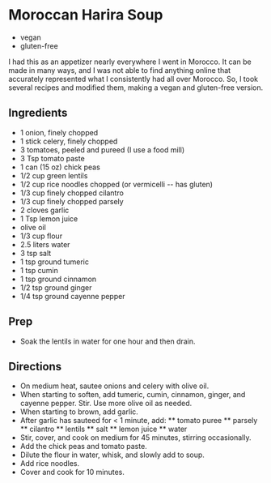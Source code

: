 # Moroccan Harira Soup

* vegan
* gluten-free

I had this as an appetizer nearly everywhere I went in Morocco. It can be made in many ways, and I
was not able to find anything online that accurately represented what I consistently had all over
Morocco. So, I took several recipes and modified them, making a vegan and gluten-free version.

## Ingredients

* 1 onion, finely chopped
* 1 stick celery, finely chopped
* 3 tomatoes, peeled and pureed (I use a food mill)
* 3 Tsp tomato paste
* 1 can (15 oz) chick peas
* 1/2 cup green lentils
* 1/2 cup rice noodles chopped (or vermicelli -- has gluten)
* 1/3 cup finely chopped cilantro
* 1/3 cup finely chopped parsely
* 2 cloves garlic
* 1 Tsp lemon juice
* olive oil
* 1/3 cup flour
* 2.5 liters water
* 3 tsp salt
* 1 tsp ground tumeric
* 1 tsp cumin
* 1 tsp ground cinnamon
* 1/2 tsp ground ginger
* 1/4 tsp ground cayenne pepper

## Prep

* Soak the lentils in water for one hour and then drain.

## Directions

* On medium heat, sautee onions and celery with olive oil.
* When starting to soften, add tumeric, cumin, cinnamon, ginger, and cayenne pepper. Stir. Use more olive oil as needed.
* When starting to brown, add garlic.
* After garlic has sauteed for < 1 minute, add:
** tomato puree
** parsely
** cilantro
** lentils
** salt
** lemon juice
** water
* Stir, cover, and cook on medium for 45 minutes, stirring occasionally.
* Add the chick peas and tomato paste.
* Dilute the flour in water, whisk, and slowly add to soup.
* Add rice noodles.
* Cover and cook for 10 minutes.
